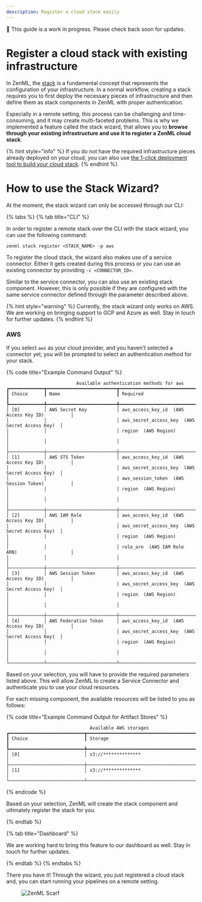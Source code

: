 ```yaml
---
description: Register a cloud stack easily
---
```

🚧 This guide is a work in progress. Please check back soon for updates.

# Register a cloud stack with existing infrastructure

In ZenML, the [stack](../../user-guide/production-guide/understand-stacks.md) 
is a fundamental concept that represents the configuration of your 
infrastructure. In a normal workflow, creating a stack requires you to first 
deploy the necessary pieces of infrastructure and then define them as stack 
components in ZenML with proper authentication.

Especially in a remote setting, this process can be challenging and 
time-consuming, and it may create multi-faceted problems. This is why we 
implemented a feature called the stack wizard, that allows you to **browse 
through your existing infrastructure and use it to register a ZenML cloud 
stack**.

{% hint style="info" %}
If you do not have the required infrastructure pieces already deployed
on your cloud, you can also use [the 1-click deployment tool to build your 
cloud stack](deploy-a-cloud-stack.md).
{% endhint %}

# How to use the Stack Wizard?

At the moment, the stack wizard can only be accessed through our CLI:

{% tabs %}
{% tab title="CLI" %}

In order to register a remote stack over the CLI with the stack wizard,
you can use the following command:

```shell
zenml stack register <STACK_NAME> -p aws
```

To register the cloud stack, the wizard also makes use of a service connector. 
Either it gets created during this process or you can use an existing connector
by providing `-c <CONNECTOR_ID>`.

Similar to the service connector, you can also use an existing stack component.
However, this is only possible if they are configured with the same service 
connector defined through the parameter described above.

{% hint style="warning" %}
Currently, the stack wizard only works on AWS. We are working on bringing 
support to GCP and Azure as well. Stay in touch for further updates.
{% endhint %}

### AWS

If you select `aws` as your cloud provider, and you haven't selected a connector
yet, you will be prompted to select an authentication method for your stack.

{% code title="Example Command Output" %}
```
                          Available authentication methods for aws                                      
┏━━━━━━━━━━━━━┳━━━━━━━━━━━━━━━━━━━━━━━━━━┳━━━━━━━━━━━━━━━━━━━━━━━━━━━━━━━━━━━━━━━━━━━━━━━━━┓
┃ Choice      ┃ Name                     ┃ Required                                        ┃
┡━━━━━━━━━━━━━╇━━━━━━━━━━━━━━━━━━━━━━━━━━╇━━━━━━━━━━━━━━━━━━━━━━━━━━━━━━━━━━━━━━━━━━━━━━━━━┩
│ [0]         │ AWS Secret Key           │ aws_access_key_id  (AWS Access Key ID)          │
│             │                          │ aws_secret_access_key  (AWS Secret Access Key)  │
│             │                          │ region  (AWS Region)                            │
│             │                          │                                                 │
├─────────────┼──────────────────────────┼─────────────────────────────────────────────────┤
│ [1]         │ AWS STS Token            │ aws_access_key_id  (AWS Access Key ID)          │
│             │                          │ aws_secret_access_key  (AWS Secret Access Key)  │
│             │                          │ aws_session_token  (AWS Session Token)          │
│             │                          │ region  (AWS Region)                            │
│             │                          │                                                 │
├─────────────┼──────────────────────────┼─────────────────────────────────────────────────┤
│ [2]         │ AWS IAM Role             │ aws_access_key_id  (AWS Access Key ID)          │
│             │                          │ aws_secret_access_key  (AWS Secret Access Key)  │
│             │                          │ region  (AWS Region)                            │
│             │                          │ role_arn  (AWS IAM Role ARN)                    │
│             │                          │                                                 │
├─────────────┼──────────────────────────┼─────────────────────────────────────────────────┤
│ [3]         │ AWS Session Token        │ aws_access_key_id  (AWS Access Key ID)          │
│             │                          │ aws_secret_access_key  (AWS Secret Access Key)  │
│             │                          │ region  (AWS Region)                            │
│             │                          │                                                 │
├─────────────┼──────────────────────────┼─────────────────────────────────────────────────┤
│ [4]         │ AWS Federation Token     │ aws_access_key_id  (AWS Access Key ID)          │
│             │                          │ aws_secret_access_key  (AWS Secret Access Key)  │
│             │                          │ region  (AWS Region)                            │
│             │                          │                                                 │
└─────────────┴──────────────────────────┴─────────────────────────────────────────────────┘
```

Based on your selection, you will have to provide the required parameters listed 
above. This will allow ZenML to create a Service Connector and 
authenticate you to use your cloud resources.

For each missing component, the available resources will be listed to you as 
follows:

{% code title="Example Command Output for Artifact Stores" %}
```
                               Available AWS storages                                                           
┏━━━━━━━━━━━━━━━━━━━━━━━━━━━━┳━━━━━━━━━━━━━━━━━━━━━━━━━━━━━━━━━━━━━━━━━━━━━━━━━━━━━━━━━━━━━┓
┃ Choice                     ┃ Storage                                                     ┃
┡━━━━━━━━━━━━━━━━━━━━━━━━━━━━╇━━━━━━━━━━━━━━━━━━━━━━━━━━━━━━━━━━━━━━━━━━━━━━━━━━━━━━━━━━━━━┩
│ [0]                        │ s3://**************                                         │
├────────────────────────────┼─────────────────────────────────────────────────────────────┤
│ [1]                        │ s3://**************                                         │
└────────────────────────────┴─────────────────────────────────────────────────────────────┘
```
{% endcode %}

Based on your selection, ZenML will create the stack component and ultimately 
register the stack for you.

{% endtab %}

{% tab title="Dashboard" %}

We are working hard to bring this feature to our dashboard as well. Stay in 
touch for further updates.

{% endtab %}
{% endtabs %}

There you have it! Through the wizard, you just registered a cloud stack 
and, you can start running your pipelines on a remote setting.

<figure><img src="https://static.scarf.sh/a.png?x-pxid=f0b4f458-0a54-4fcd-aa95-d5ee424815bc" alt="ZenML Scarf"><figcaption></figcaption></figure>

